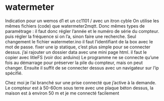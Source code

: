 # watermeter
Indication pour un wemos d1 et un cc1101 / avec un itron cyble
On utilise les mêmes fichiers (code) que watermeter2mqtt.
Donc mêmes types de paramétrage :
il faut donc régler l’année et le numéro de série du compteur.
puis régler la fréquence si on l’a, sinon faire une recherche.
Seul changement le fichier watermeter.ino
il faut l’identifiant de la box avec le mot de passe.
fixer une ip statique, c’est plus simple pour se connecter dessus.
j’ai rajouter un dossier data avec une mini page html.
il faut le copier avec litleFS (voir doc arduino)
Le programme ne se connecte qu’une fois au démarrage pour préserver la pile du compteur, mais on peut changer.
Ensuite il suffit de se connecter dessus avec un navigateur sur l’ip spécifié.

Chez moi je l’ai branché sur une prise connecté que j’active à la demande.
Le compteur est à 50-60cm sous terre avec une plaque béton dessus, la maison est à environ 50 m et je me connecté facilement

